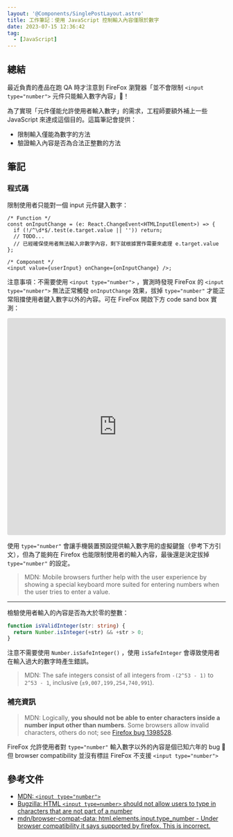 ```yaml
---
layout: '@Components/SinglePostLayout.astro'
title: 工作筆記：使用 JavaScript 控制輸入內容僅限於數字
date: 2023-07-15 12:36:42
tag:
  - [JavaScript]
---
```


## 總結

最近負責的產品在跑 QA 時才注意到 FireFox 瀏覽器「並不會限制 `<input type="number">` 元件只能輸入數字內容」🤯！

為了實現「元件僅能允許使用者輸入數字」的需求，工程師要額外補上一些 JavaScript 來達成這個目的。這篇筆記會提供：

- 限制輸入僅能為數字的方法
- 驗證輸入內容是否為合法正整數的方法

## 筆記

### 程式碼

限制使用者只能對一個 input 元件鍵入數字：

```tsx
/* Function */
const onInputChange = (e: React.ChangeEvent<HTMLInputElement>) => {
  if (!/^\d*$/.test(e.target.value || '')) return;
  // TODO...
  // 已經確保使用者無法輸入非數字內容，剩下就根據實作需要來處理 e.target.value
};

/* Component */
<input value={userInput} onChange={onInputChange} />;
```

注意事項：不需要使用 `<input type="number">` ，實測時發現 FireFox 的 `<input type="number">` 無法正常觸發 `onInputChange` 效果，拔掉 `type="number"` 才能正常阻擋使用者鍵入數字以外的內容。可在 FireFox 開啟下方 code sand box 實測：

<iframe src="https://codesandbox.io/embed/input-type-number-onchange-limitation-not-working-in-firefox-m6dl25?fontsize=14&hidenavigation=1&theme=dark"
     style="width:100%; height:500px; border:0; border-radius: 4px; overflow:hidden;"
     title="Input type=&quot;number&quot; onChange limitation not working in FireFox"
     allow="accelerometer; ambient-light-sensor; camera; encrypted-media; geolocation; gyroscope; hid; microphone; midi; payment; usb; vr; xr-spatial-tracking"
     sandbox="allow-forms allow-modals allow-popups allow-presentation allow-same-origin allow-scripts"
   ></iframe>

使用 `type="number"` 會讓手機裝置預設提供輸入數字用的虛擬鍵盤（參考下方引文），但為了能夠在 Firefox 也能限制使用者的輸入內容，最後還是決定拔掉 `type="number"` 的設定。

> MDN: Mobile browsers further help with the user experience by showing a special keyboard more suited for entering numbers when the user tries to enter a value.

---

檢驗使用者輸入的內容是否為大於零的整數：

```ts
function isValidInteger(str: string) {
  return Number.isInteger(+str) && +str > 0;
}
```

注意不需要使用 `Number.isSafeInteger()` ，使用 `isSafeInteger` 會導致使用者在輸入過大的數字時產生錯誤。

> MDN: The safe integers consist of all integers from `-(2^53 - 1)` to `2^53 - 1`, inclusive (`±9,007,199,254,740,991`).

### 補充資訊

> MDN: Logically, **you should not be able to enter characters inside a number input other than numbers**. Some browsers allow invalid characters, others do not; see [Firefox bug 1398528](https://bugzilla.mozilla.org/show_bug.cgi?id=1398528).

FireFox 允許使用者對 `type="number"` 輸入數字以外的內容是個已知六年的 bug 🤷 但 browser compatibility 並沒有標註 FireFox 不支援 `<input type="number">`

## 參考文件

- [MDN: `<input type="number">`](https://developer.mozilla.org/en-US/docs/Web/HTML/Element/input/number)
- [Bugzilla: HTML `<input type=number>` should not allow users to type in characters that are not part of a number](https://bugzilla.mozilla.org/show_bug.cgi?id=1398528)
- [mdn/browser-compat-data: html.elements.input.type_number - Under browser compatibility it says supported by firefox. This is incorrect.](https://github.com/mdn/browser-compat-data/issues/18050)
